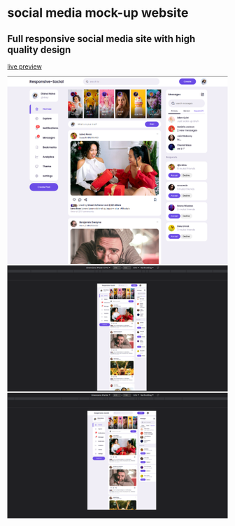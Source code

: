 # social media mock-up website
## Full responsive social media site with high quality design

[live preview](https://wojciech-lasota.github.io/social-media-website/)

<img src=/Screenshots/1.png />
<img src=/Screenshots/2.png />
<img src=/Screenshots/3.png />
